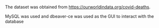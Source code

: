 The dataset was obtained from https://ourworldindata.org/covid-deaths.

MySQL was used and dbeaver-ce was used as the GUI to interact with the database
